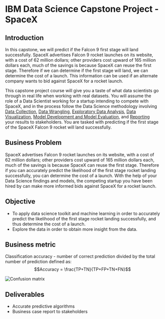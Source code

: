# IBM Data Science Capstone Project - SpaceX

## Introduction

In this capstone, we will predict if the Falcon 9 first stage will land successfully. SpaceX advertises Falcon 9 rocket launches on its website, with a cost of 62 million dollars; other providers cost upward of 165 million dollars each, much of the savings is because SpaceX can reuse the first stage. Therefore if we can determine if the first stage will land, we can determine the cost of a launch. This information can be used if an alternate company wants to bid against SpaceX for a rocket launch. 

This capstone project course will give you a taste of what data scientists go through in real life when working with real datasets. You will assume the role of a Data Scientist working for a startup intending to compete with SpaceX, and in the process follow the Data Science methodology involving [Data Collection](https://github.com/shezan21/IBM-Data-Science-Capstone-SpaceX/blob/main/Data%20Collection%20API.ipynb), [Data Wrangling](), [Exploratory Data Analysis](https://github.com/shezan21/IBM-Data-Science-Capstone-SpaceX/blob/main/EDA%20with%20SQL.ipynb), [Data Visualization](https://github.com/shezan21/IBM-Data-Science-Capstone-SpaceX/blob/main/EDA%20with%20Data%20Visualization.ipynb), [Model Development and Model Evaluation](https://github.com/shezan21/IBM-Data-Science-Capstone-SpaceX/blob/main/Machine%20Learning%20Prediction.ipynb), and [Reporting](https://github.com/shezan21/IBM-Data-Science-Capstone-SpaceX/blob/main/Data%20Science%20Capstone%20Presention.pdf) your results to stakeholders. You are tasked with predicting if the first stage of the SpaceX Falcon 9 rocket will land successfully. 

## Business Problem
SpaceX advertises Falcon 9 rocket launches on its website, with a cost of 62 million dollars; other providers cost upward of 165 million dollars each, much of the savings is because SpaceX can reuse the first stage. Therefore if you can accurately predict the likelihood of the first stage rocket landing successfully, you can determine the cost of a launch. With the help of your Data Science findings and models, the competing startup you have been hired by can make more informed bids against SpaceX for a rocket launch. 

## Objective
- To apply data science toolkit and machine learning in order to accurately predict the likelihood of the first stage rocket landing successfully, and thus determine the cost of a launch.
- Explore the data in order to obtain more insight from the data.

## Business metric
Classification accuracy - number of correct prediction divided by the total number of prediction defined as:
$$Accuracy = \frac{TP+TN}{TP+FP+TN+FN}$$

![Confusion matrix](https://github.com/chuksoo/IBM-Data-Science-Capstone-SpaceX/blob/main/Plots/Confusion%20matrix.PNG)


## Deliverables
- Accurate predictive algorithms
- Business case report to stakeholders


